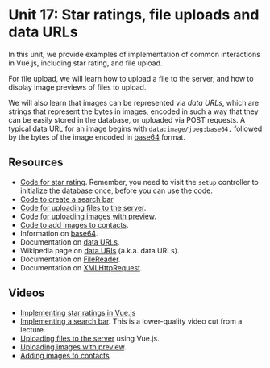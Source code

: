 # Unit 17: Star ratings, file uploads and data URLs

In this unit, we provide examples of implementation of common interactions in Vue.js, including star rating, and file upload. 

For file upload, we will learn how to upload a file to the server, and how to display image previews of files to upload. 

We will also learn that images can be represented via _data URLs_, which are strings that represent the bytes in images, encoded in such a way that they can be easily stored in the database, or uploaded via POST requests.  A typical data URL for an image begins with `data:image/jpeg;base64,` followed by the bytes of the image encoded in [base64](https://docs.python.org/3/library/base64.html) format. 

## Resources

* [Code for star rating](https://bitbucket.org/luca_de_alfaro/star_ratings_2021/). Remember, you need to visit the `setup` controller to initialize the database once, before you can use the code.
* [Code to create a search bar](https://bitbucket.org/luca_de_alfaro/search_bar/)
* [Code for uploading files to the server](https://bitbucket.org/luca_de_alfaro/simple_file_upload/).
* [Code for uploading images with preview](https://bitbucket.org/luca_de_alfaro/upload_with_preview/).
* [Code to add images to contacts](https://bitbucket.org/luca_de_alfaro/contacts_with_images/).
* Information on [base64](https://docs.python.org/3/library/base64.html).
* Documentation on [data URLs](https://developer.mozilla.org/en-US/docs/Web/HTTP/Basics_of_HTTP/Data_URIs).
* Wikipedia page on [data URIs](https://en.wikipedia.org/wiki/Data_URI_scheme) (a.k.a. data URLs).
* Documentation on [FileReader](https://developer.mozilla.org/en-US/docs/Web/API/FileReader).
* Documentation on [XMLHttpRequest](https://developer.mozilla.org/en-US/docs/Web/API/XMLHttpRequest).

## Videos

* [Implementing star ratings in Vue.js](https://youtu.be/IzkwpjE49Gs)
* [Implementing a search bar](https://youtu.be/TS6ToY5s0Eg).  This is a lower-quality video cut from a lecture.
* [Uploading files to the server](https://youtu.be/PaR4v7-OjXs) using Vue.js.
* [Uploading images with preview](https://youtu.be/5JrWHyGCS0w).
* [Adding images to contacts](https://youtu.be/VDPnflLmUxA).



